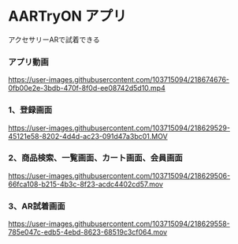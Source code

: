 # AARTryON アプリ
アクセサリーARで試着できる

### アプリ動画


https://user-images.githubusercontent.com/103715094/218674676-0fb00e2e-3bdb-470f-8f0d-ee08742d5d10.mp4


### 1、登録画面


https://user-images.githubusercontent.com/103715094/218629529-45121e58-8202-4d4d-ac23-091d47a3bc01.MOV



### 2、商品検索、一覧画面、カート画面、会員画面



https://user-images.githubusercontent.com/103715094/218629506-66fca108-b215-4b3c-8f23-acdc4402cd57.mov



### 3、AR試着画面



https://user-images.githubusercontent.com/103715094/218629558-785e047c-edb5-4ebd-8623-68519c3cf064.mov


